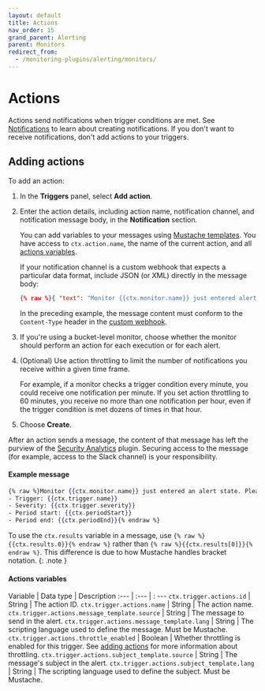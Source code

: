 ```yaml
---
layout: default
title: Actions
nav_order: 15
grand_parent: Alerting
parent: Monitors
redirect_from:
  - /monitoring-plugins/alerting/monitors/
---
```


# Actions

Actions send notifications when trigger conditions are met. See [Notifications]({{site.url}}{{site.baseurl}}/notifications-plugin/index/) to learn about creating notifications. If you don't want to receive notifications, don't add actions to your triggers.

## Adding actions

To add an action:

1. In the **Triggers** panel, select **Add action**.
1. Enter the action details, including action name, notification channel, and notification message body, in the **Notification** section.

    You can add variables to your messages using [Mustache templates](https://mustache.github.io/mustache.5.html/). You have access to `ctx.action.name`, the name of the current action, and all [actions variables](#actions-variables).

    If your notification channel is a custom webhook that expects a particular data format, include JSON (or XML) directly in the message body:

    ```json
    {% raw %}{ "text": "Monitor {{ctx.monitor.name}} just entered alert status. Please investigate the issue. - Trigger: {{ctx.trigger.name}} - Severity: {{ctx.trigger.severity}} - Period start: {{ctx.periodStart}} - Period end: {{ctx.periodEnd}}" }{% endraw %}
    ```

    In the preceding example, the message content must conform to the `Content-Type` header in the [custom webhook]({{site.url}}{{site.baseurl}}/notifications-plugin/index/).

1. If you're using a bucket-level monitor, choose whether the monitor should perform an action for each execution or for each alert.
1. (Optional) Use action throttling to limit the number of notifications you receive within a given time frame.

    For example, if a monitor checks a trigger condition every minute, you could receive one notification per minute. If you set action throttling to 60 minutes, you receive no more than one notification per hour, even if the trigger condition is met dozens of times in that hour.

1. Choose **Create**.

After an action sends a message, the content of that message has left the purview of the [Security Analytics]({{site.url}}{{site.baseurl}}/security-analytics/index/) plugin. Securing access to the message (for example, access to the Slack channel) is your responsibility.

#### Example message

```mustache
{% raw %}Monitor {{ctx.monitor.name}} just entered an alert state. Please investigate the issue.
- Trigger: {{ctx.trigger.name}}
- Severity: {{ctx.trigger.severity}}
- Period start: {{ctx.periodStart}}
- Period end: {{ctx.periodEnd}}{% endraw %}
```

To use the `ctx.results` variable in a message, use `{% raw %}{{ctx.results.0}}{% endraw %}` rather than `{% raw %}{{ctx.results[0]}}{% endraw %}`. This difference is due to how Mustache handles bracket notation.
{: .note }

#### Actions variables

Variable | Data type | Description
:--- | :--- | : ---
`ctx.trigger.actions.id` | String | The action ID.
`ctx.trigger.actions.name` | String | The action name.
`ctx.trigger.actions.message_template.source` | String | The message to send in the alert.
`ctx.trigger.actions.message_template.lang` | String | The scripting language used to define the message. Must be Mustache.
`ctx.trigger.actions.throttle_enabled` | Boolean | Whether throttling is enabled for this trigger. See [adding actions](#adding-actions) for more information about throttling.
`ctx.trigger.actions.subject_template.source` | String | The message's subject in the alert.
`ctx.trigger.actions.subject_template.lang` | String | The scripting language used to define the subject. Must be Mustache.
